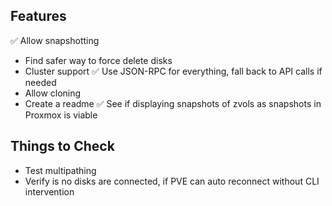 ## Features
✅ Allow snapshotting
- Find safer way to force delete disks
- Cluster support
✅ Use JSON-RPC for everything, fall back to API calls if needed
- Allow cloning
- Create a readme
✅ See if displaying snapshots of zvols as snapshots in Proxmox is viable

## Things to Check
- Test multipathing
- Verify is no disks are connected, if PVE can auto reconnect without CLI intervention
